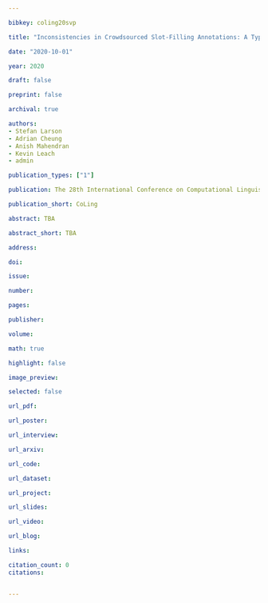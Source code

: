 ```yaml
---

bibkey: coling20svp

title: "Inconsistencies in Crowdsourced Slot-Filling Annotations: A Typology and Identification Methods"

date: "2020-10-01"

year: 2020

draft: false

preprint: false

archival: true

authors: 
- Stefan Larson
- Adrian Cheung
- Anish Mahendran
- Kevin Leach
- admin

publication_types: ["1"]

publication: The 28th International Conference on Computational Linguistics

publication_short: CoLing

abstract: TBA

abstract_short: TBA

address: 

doi: 

issue: 

number: 

pages: 

publisher: 

volume: 

math: true

highlight: false

image_preview: 

selected: false

url_pdf: 

url_poster: 

url_interview: 

url_arxiv: 

url_code: 

url_dataset: 

url_project: 

url_slides: 

url_video: 

url_blog: 

links: 

citation_count: 0
citations:


---
```

